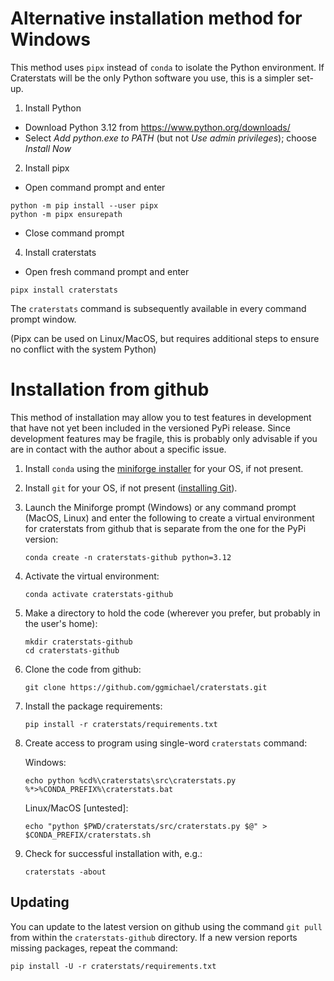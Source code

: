 
# Alternative installation method for Windows

This method uses `pipx` instead of `conda` to isolate the Python environment. If Craterstats will be the only Python
software you use, this is a simpler set-up. 

1. Install Python
- Download Python 3.12 from https://www.python.org/downloads/
- Select _Add python.exe to PATH_ (but not _Use admin privileges_); choose _Install Now_

2. Install pipx

 - Open command prompt and enter
```
python -m pip install --user pipx
python -m pipx ensurepath
```
- Close command prompt

4. Install craterstats
 - Open fresh command prompt and enter 
```
pipx install craterstats
```
The `craterstats` command is subsequently available in every command prompt window.

(Pipx can be used on Linux/MacOS, but requires additional steps to ensure no conflict with the system Python)

# Installation from github

This method of installation may allow you to test features in development that have not yet been included in the versioned PyPi release.
Since development features may be fragile, this is probably only advisable if you are in contact with the author about a specific issue.

1. Install `conda` using the [miniforge installer](https://github.com/conda-forge/miniforge#miniforge3) for your OS, if not present.
1. Install `git` for your OS, if not present ([installing Git](https://git-scm.com/book/en/v2/Getting-Started-Installing-Git)).
1. Launch the Miniforge prompt (Windows) or any command prompt (MacOS, Linux) and enter the following to create a virtual environment for craterstats from github that is separate from the one for the PyPi version:

    ```
    conda create -n craterstats-github python=3.12
    ```
1. Activate the virtual environment:

   ```
   conda activate craterstats-github
   ```
1. Make a directory to hold the code (wherever you prefer, but probably in the user's home):

   ```
   mkdir craterstats-github
   cd craterstats-github   
   ```
1. Clone the code from github:

   ```
   git clone https://github.com/ggmichael/craterstats.git
   ```
1. Install the package requirements:
   ```
   pip install -r craterstats/requirements.txt
   ```
1. Create access to program using single-word `craterstats` command:

   Windows:
   ```
   echo python %cd%\craterstats\src\craterstats.py %*>%CONDA_PREFIX%\craterstats.bat
   ```
   Linux/MacOS [untested]:
   ```
   echo "python $PWD/craterstats/src/craterstats.py $@" > $CONDA_PREFIX/craterstats.sh
   ```
1. Check for successful installation with, e.g.:
   ```
   craterstats -about
   ```

## Updating

You can update to the latest version on github using the command `git pull` from within the 
`craterstats-github` directory. If a new version reports missing packages, repeat the command:
   ```
   pip install -U -r craterstats/requirements.txt
   ```